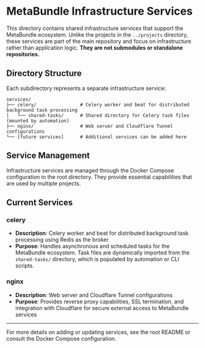 # MetaBundle Infrastructure Services

This directory contains shared infrastructure services that support the MetaBundle ecosystem. Unlike the projects in the `../projects` directory, these services are part of the main repository and focus on infrastructure rather than application logic. **They are not submodules or standalone repositories.**

## Directory Structure

Each subdirectory represents a separate infrastructure service:

```
services/
├── celery/                # Celery worker and beat for distributed background task processing
│   └── shared-tasks/      # Shared directory for Celery task files (mounted by automation)
├── nginx/                 # Web server and Cloudflare Tunnel configurations
└── [future services]      # Additional services can be added here
```

## Service Management

Infrastructure services are managed through the Docker Compose configuration in the root directory. They provide essential capabilities that are used by multiple projects.

## Current Services

### celery
- **Description**: Celery worker and beat for distributed background task processing using Redis as the broker
- **Purpose**: Handles asynchronous and scheduled tasks for the MetaBundle ecosystem. Task files are dynamically imported from the `shared-tasks/` directory, which is populated by automation or CLI scripts.

### nginx
- **Description**: Web server and Cloudflare Tunnel configurations
- **Purpose**: Provides reverse proxy capabilities, SSL termination, and integration with Cloudflare for secure external access to MetaBundle services

---

For more details on adding or updating services, see the root README or consult the Docker Compose configuration.

